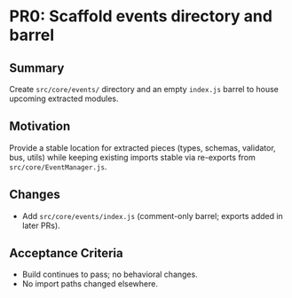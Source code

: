 # PR0: Scaffold events directory and barrel

## Summary
Create `src/core/events/` directory and an empty `index.js` barrel to house upcoming extracted modules.

## Motivation
Provide a stable location for extracted pieces (types, schemas, validator, bus, utils) while keeping existing imports stable via re-exports from `src/core/EventManager.js`.

## Changes
- Add `src/core/events/index.js` (comment-only barrel; exports added in later PRs).

## Acceptance Criteria
- Build continues to pass; no behavioral changes.
- No import paths changed elsewhere.

